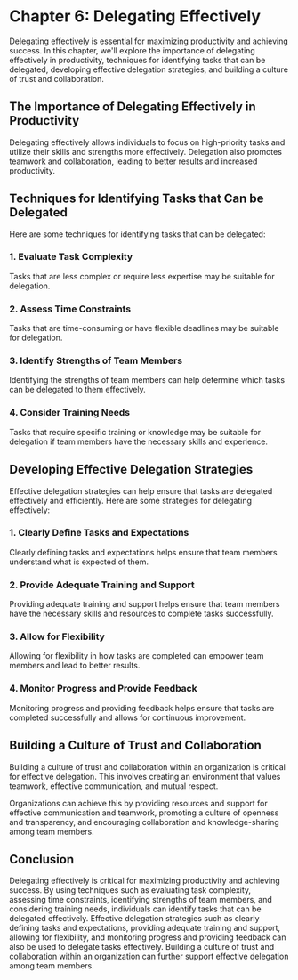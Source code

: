Chapter 6: Delegating Effectively
=================================

Delegating effectively is essential for maximizing productivity and achieving success. In this chapter, we'll explore the importance of delegating effectively in productivity, techniques for identifying tasks that can be delegated, developing effective delegation strategies, and building a culture of trust and collaboration.

The Importance of Delegating Effectively in Productivity
--------------------------------------------------------

Delegating effectively allows individuals to focus on high-priority tasks and utilize their skills and strengths more effectively. Delegation also promotes teamwork and collaboration, leading to better results and increased productivity.

Techniques for Identifying Tasks that Can be Delegated
------------------------------------------------------

Here are some techniques for identifying tasks that can be delegated:

### 1. Evaluate Task Complexity

Tasks that are less complex or require less expertise may be suitable for delegation.

### 2. Assess Time Constraints

Tasks that are time-consuming or have flexible deadlines may be suitable for delegation.

### 3. Identify Strengths of Team Members

Identifying the strengths of team members can help determine which tasks can be delegated to them effectively.

### 4. Consider Training Needs

Tasks that require specific training or knowledge may be suitable for delegation if team members have the necessary skills and experience.

Developing Effective Delegation Strategies
------------------------------------------

Effective delegation strategies can help ensure that tasks are delegated effectively and efficiently. Here are some strategies for delegating effectively:

### 1. Clearly Define Tasks and Expectations

Clearly defining tasks and expectations helps ensure that team members understand what is expected of them.

### 2. Provide Adequate Training and Support

Providing adequate training and support helps ensure that team members have the necessary skills and resources to complete tasks successfully.

### 3. Allow for Flexibility

Allowing for flexibility in how tasks are completed can empower team members and lead to better results.

### 4. Monitor Progress and Provide Feedback

Monitoring progress and providing feedback helps ensure that tasks are completed successfully and allows for continuous improvement.

Building a Culture of Trust and Collaboration
---------------------------------------------

Building a culture of trust and collaboration within an organization is critical for effective delegation. This involves creating an environment that values teamwork, effective communication, and mutual respect.

Organizations can achieve this by providing resources and support for effective communication and teamwork, promoting a culture of openness and transparency, and encouraging collaboration and knowledge-sharing among team members.

Conclusion
----------

Delegating effectively is critical for maximizing productivity and achieving success. By using techniques such as evaluating task complexity, assessing time constraints, identifying strengths of team members, and considering training needs, individuals can identify tasks that can be delegated effectively. Effective delegation strategies such as clearly defining tasks and expectations, providing adequate training and support, allowing for flexibility, and monitoring progress and providing feedback can also be used to delegate tasks effectively. Building a culture of trust and collaboration within an organization can further support effective delegation among team members.
